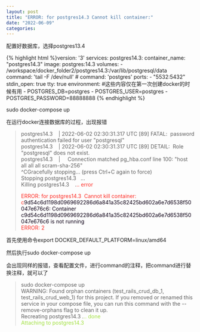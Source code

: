 ```yaml
---
layout: post
title: "ERROR: for postgres14.3 Cannot kill container:"
date: "2022-06-09"
categories: 
---
```

<p>配置好数据库，选择postgres13.4</p> 
{% highlight html %}version: '3' services:
postgres14.3:
container_name: "postgres14.3"
image: postgres:14.3
volumes:
- /workspace/docker_folder2/postgres14.3:/var/lib/postgresql/data
command: 'tail -F /dev/null'
# command: 'postgres'
ports:
- "5532:5432"
stdin_open: true
tty: true
environment:  #这些内容仅在第一次创建docker的时候有用
- POSTGRES_DB=postgres
- POSTGRES_USER=postgres
- POSTGRES_PASSWORD=88888888
{% endhighlight %} 
<p>sudo docker-compose up</p> 
<p>在运行docker连接数据库的过程，出现报错</p> 
<blockquote> 
<p>postgres14.3    | 2022-06-02 02:30:31.317 UTC [89] FATAL:  password authentication failed for user "postgresql"<br> postgres14.3    | 2022-06-02 02:30:31.317 UTC [89] DETAIL:  Role "postgresql" does not exist.<br> postgres14.3    |     Connection matched pg_hba.conf line 100: "host all all all scram-sha-256"<br> ^CGracefully stopping... (press Ctrl+C again to force)<br> Stopping postgres14.3   ...<br> Killing postgres14.3    .<span style="color:#fe2c24;">.. error</span></p> 
<p><span style="color:#fe2c24;">ERROR: for postgres14.3  Cannot kill container: c</span><span style="color:#0d0016;">9d54c6d1198d0969692286d6a841a35c82425bd602a6e7d6538f50047e676c6: Container c9d54c6d1198d0969692286d6a841a35c82425bd602a6e7d6538f50047e676c6 is not running</span><br><span style="color:#fe2c24;">ERROR: 2</span></p> 
</blockquote> 
<p>首先使用命令export DOCKER_DEFAULT_PLATFORM=linux/amd64</p> 
<p>然后执行sudo docker-compose up</p> 
<p>会出现同样的报错，查看配置文件，进行command的注释，把command进行替换注释，就可以了</p> 
<blockquote> 
<p>sudo docker-compose up<br> WARNING: Found orphan containers (test_rails_crud_db_1, test_rails_crud_web_1) for this project. If you removed or renamed this service in your compose file, you can run this command with the --remove-orphans flag to clean it up.<br> Recreating postgres14.3 .<span style="color:#a2e043;">.. done</span><br><span style="color:#a2e043;">Attaching to postgres14.3</span></p> 
<p></p> 
</blockquote>
